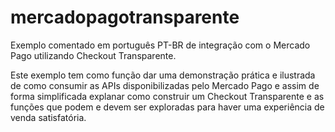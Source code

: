 # mercadopagotransparente
Exemplo comentado em português PT-BR de integração com o Mercado Pago utilizando Checkout Transparente.

Este exemplo tem como função dar uma demonstração prática e ilustrada de como consumir as APIs disponibilizadas pelo Mercado Pago e assim de forma simplificada explanar como construir um Checkout Transparente e as funções que podem e devem ser exploradas para haver uma experiência de venda satisfatória.
